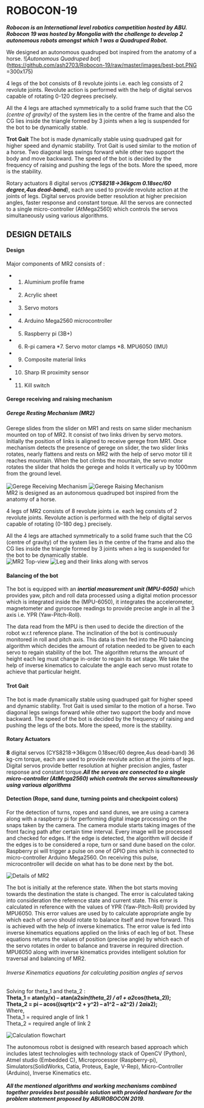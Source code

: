 # ROBOCON-19

***Robocon is an International level robotics competition hosted by ABU. Robocon 19 was hosted by Mongolia with the challenge to develop 2 autonomous robots amongst which 1 was a Quadruped Robot.***

We designed an autonomous quadruped bot inspired from the anatomy of a horse.
![*Autonomous Quadruped bot*](https://github.com/ash2703/Robocon-19/raw/master/images/best-bot.PNG =300x175)


4 legs of the bot consists of 8 revolute joints i.e. each leg consists of 2 revolute joints. Revolute action is performed with the help of digital servos capable of rotating 0-120 degrees precisely.

All the 4 legs are attached symmetrically to a solid frame such that the CG *(centre of gravity)* of the system lies in the centre of the frame and also the CG lies inside the triangle formed by 3 joints when a leg is suspended for the bot to be dynamically stable.

**Trot Gait** The bot is made dynamically stable using quadruped gait for higher speed and dynamic stability. Trot Gait is used similar to the motion of a horse. Two diagonal legs swings forward while other two support the body and move backward. The speed of the bot is decided by the frequency of raising and pushing the legs of the bots. More the speed, more is the stability.

Rotary actuators 8 digital servos *(**CYS8218->36kgcm 0.18sec/60 degree,4us dead-band**)*, each are used to provide revolute action at the joints of legs. Digital servos provide better resolution at higher precision angles, faster response and constant torque. All the servos are connected to a single micro-controller (AtMega2560) which controls the servos simultaneously using various algorithms.

## DESIGN DETAILS
#### Design
Major components of MR2 consists of : 
 *   1. Aluminium profile frame 
 *   2. Acrylic sheet 
  *  3. Servo motors 
   * 4. Arduino Mega2560 microcontroller 
   * 5. Raspberry pi (3B+) 
   * 6. R-pi camera 
   *7. Servo motor clamps 
    *8. MPU6050 (IMU) 
   * 9. Composite material links 
   * 10. Sharp IR proximity sensor 
   * 11. Kill switch 
   
#### Gerege receiving  and raising mechanism 
##### Gerege Resting Mechanism (MR2) 
Gerege slides from the slider on MR1 and rests on same slider mechanism mounted on top of MR2. It consist of two links driven by servo motors. Initially the position of links is aligned to receive gerege from MR1. Once mechanism detects the presence of gerege on slider, the two slider links rotates, nearly flattens and rests on MR2 with the help of servo motor till it reaches mountain. When the bot climbs the mountain, the servo motor rotates the slider that holds the gerege and holds it vertically up by 1000mm from the ground level.
 <br/>   
![Gerege Receiving Mechanism](https://github.com/paresh1997/ROBOCON_2019/blob/master/ROBOCON_2019/images/gerege_receiving_mech.PNG)     ![Gerege Raising Mechanism](https://github.com/paresh1997/ROBOCON_2019/blob/master/ROBOCON_2019/images/gerege_raising_mech.PNG)
<br/>
MR2 is designed as an autonomous quadruped bot inspired from the anatomy of a horse. 

4 legs of MR2 consists of 8 revolute joints i.e. each leg consists of 2 revolute joints. Revolute action is performed with the help of digital servos capable of rotating (0-180 deg.) precisely. 

All the 4 legs are attached symmetrically to a solid frame such that the CG (centre of gravity) of the system lies in the centre of the frame and also the CG lies inside the triangle formed by 3 joints when a leg is suspended for the bot to be dynamically stable. 
<br/>
![MR2 Top-view](https://github.com/paresh1997/ROBOCON_2019/blob/master/ROBOCON_2019/images/top-view.PNG)
![Leg and their links along with servos](https://github.com/paresh1997/ROBOCON_2019/blob/master/ROBOCON_2019/images/leg_naming.PNG)
<br/>
#### Balancing of the bot
The bot is equipped with an ***inertial measurement unit (MPU-6050)*** which provides yaw, pitch and roll data processed using a digital motion processor which is integrated inside the (MPU-6050), it integrates the accelerometer, magnetometer and gyroscope readings to provide precise angle in all the 3 axis i.e. YPR (Yaw-Pitch-Roll). 

The data read from the MPU is then used to decide the direction of the robot w.r.t reference plane. The inclination of the bot is continuously monitored in roll and pitch axis. This data is then fed into the PID balancing algorithm which decides the amount of rotation needed to be given to each servo to regain stability of the bot. The algorithm returns the amount of height each leg must change in-order to regain its set stage. We take the help of inverse kinematics to calculate the angle each servo must rotate to achieve that particular height.

#### Trot Gait
The bot is made dynamically stable using quadruped gait for higher speed and dynamic stability. Trot Gait is used similar to the motion of a horse. Two diagonal legs swings forward while other two support the body and move backward. The speed of the bot is decided by the frequency of raising and pushing the legs of the bots. More the speed, more is the stability. 

#### Rotary Actuators
**8** digital servos (CYS8218->36kgcm 0.18sec/60 degree,4us dead-band) 36 kg-cm torque,  each are used to provide revolute action at the joints of legs. Digital servos provide better resolution at higher precision angles, faster response and constant torque.***All the servos are connected to a single micro-controller (AtMega2560) which controls the servos simultaneously using various algorithms***

#### Detection (Rope, sand dune, turning points and checkpoint colors) 
For the detection of turns, ropes and sand dunes, we are using a camera along with a raspberry pi for performing digital image processing on the snaps taken by the camera. The camera module starts taking images of the front facing path after certain time interval. Every image will be processed and checked for edges. If the edge is detected, the algorithm will decide if the edges is to be considered a rope, turn or sand dune based on the color. Raspberry pi will trigger a pulse on one of GPIO pins which is connected to micro-controller Arduino Mega2560. On receiving this pulse, microcontroller will decide on what has to be done next by the bot. 

![Details of MR2](https://github.com/paresh1997/ROBOCON_2019/blob/master/ROBOCON_2019/images/naming_pic.PNG)

The bot is initially at the reference state. When the bot starts moving towards the destination the state is changed. The error is calculated taking into consideration the reference state and current state. This error is calculated in reference with the values of YPR (Yaw-Pitch-Roll) provided by MPU6050. This error values are used by to calculate appropriate angle by which each of servo should rotate to balance itself and move forward. This is achieved with the help of inverse kinematics. The error value is fed into inverse kinematics equations applied on the links of each leg of bot. These equations returns the values of position (precise angle) by which each of the servo rotates in order to balance and traverse in required direction. MPU6050 along with inverse kinematics provides intelligent solution for traversal and balancing of MR2.

###### *Inverse Kinematics equations for calculating position angles of servos*
Solving for theta_1 and theta_2 :<br/>
**Theta_1 = atan(y/x) – atan(a2*sin(theta_2) / a1 + a2*cos(theta_2));**<br/>
**Theta_2 = pi – acos((sqrt(x^2 + y^2) – a1^2 – a2^2) / 2*ai*a2);** <br/>
Where, <br/>
   Theta_1 = required angle of link 1 <br/>
   Theta_2 = required angle of link 2 <br/>

![Calculation flowchart](https://github.com/paresh1997/ROBOCON_2019/blob/master/ROBOCON_2019/images/Capture.PNG)

The autonomous robot is designed with research based approach which includes latest technologies with technology stack of OpenCV (Python), Atmel studio (Embedded C), Microprocessor (Raspberry-pi), Simulators(SolidWorks, Catia, Proteus, Eagle, V-Rep), Micro-Controller (Arduino), Inverse Kinematics etc. <br/>            
***All the mentioned algorithms and working mechanisms combined together provides best possible solution with provided hardware for the problem statement proposed by ABUROBOCON 2019.***
